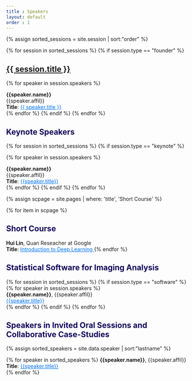 ```yaml
---
title : Speakers
layout: default
order : 1
---
```


{% assign sorted_sessions = site.session | sort:"order" %}

<!-- Founder's talk -->

{% for session in sorted_sessions %}
  {% if session.type == "founder" %}
  <h2 style="color: #120659;">
    <a href="{{ session.url | prepend: site.relative_url }}">
      {{ session.title }}
    </a>
  </h2>

  {% for speaker in session.speakers %}
  
  <b>{{speaker.name}}</b><br/>
    {{speaker.affil}} <br/> 
  <b>Title</b>: <a href="{{ session.url | prepend: site.relative_url }}" style="color: #0073ee;">  {{ speaker.title }} </a><br/>
  {% endfor %}
  {% endif %}
{% endfor %}

<!-- Keynote talk -->

<h2 style="color: #120659;">Keynote Speakers</h2>


{% for session in sorted_sessions %}
  {% if session.type == "keynote" %}
  <!-- <h2>
    <a href="{{ session.url | prepend: site.relative_url }}">
      {{ session.title }}
    </a>
  </h2> -->

  {% for speaker in session.speakers %}
  
  
  <b>{{speaker.name}}</b><br/>
    {{speaker.affil}} <br/> 
  <b>Title</b>: <a href="{{ session.url | prepend: site.relative_url }}" style="color: #0073ee;"> {{speaker.title}}</a> <br/>
  {% endfor %}
  {% endif %}
{% endfor %}


<!-- Short course -->


{% assign scpage = site.pages | where: 'title', 'Short Course' %}

{% for item in scpage %}
<h2 style="color: #120659;">Short Course</h2>
<b>Hui Lin</b>, Quan Reseacher at Google <br/>
<b>Title</b>: <a href="{{ item.url | prepend: site.relative_url }}" style="color: #0073ee;"> Introduction to Deep Learning </a>
{% endfor %}


<!-- Software -->

<!--## Statistical Software for Imaging Analysis-->
<h2 style="color: #120659;">Statistical Software for Imaging Analysis</h2>


{% for session in sorted_sessions %}
  {% if session.type == "software" %}
  {% for speaker in session.speakers %}   
  <b>{{speaker.name}}</b>, {{speaker.affil}} <br/> 
  <a href="{{ '/docs/ses-software.html' | prepend: site.relative_url }}" style="color: #0073ee;">  {{speaker.title}} </a><br/>
  {% endfor %}
  {% endif %}
{% endfor %}

<!-- Invited -->

<!-- ## Speakers in Invited Oral Sessions and Collaborative Case-Studies -->
<h2 style="color: #120659;">Speakers in Invited Oral Sessions and Collaborative Case-Studies</h2>


{% assign sorted_speakers = site.data.speaker | sort:"lastname" %}

{% for speaker in sorted_speakers %}
  <b>{{speaker.name}}</b>, {{speaker.affil}} <br/> 
  <b>Title</b>: <a href="{{site.relative_url}}/sessions/ses-{{ speaker.ID | downcase }}.html" style="color: #0073ee;">  {{speaker.title}} </a><br/>
{% endfor %}

